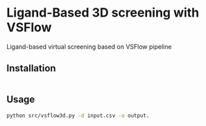 # Ligand-Based 3D screening with VSFlow
Ligand-based virtual screening based on VSFlow pipeline


## Installation

```bash

```

## Usage

```bash
python src/vsflow3d.py -d input.csv -o output.
```


